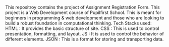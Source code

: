 This repositroy contains the project of Assignment Registration Form. This project is a Web Development course of Pupilfirst School. This is meant for beginners in programming & web development and those who are looking to build a robust foundation in computational thinking.
Tech Stacks used:
HTML : It provides the basic structure of site.
CSS : This is used to control presentation, formatting, and layout.
JS : It is used to control the behavior of different elements.
JSON : This is a format for storing and transporting data.
